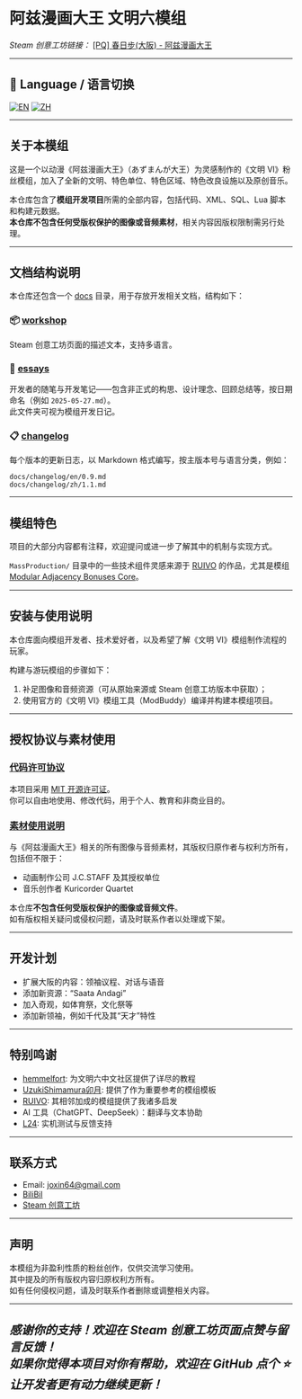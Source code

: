 # 阿兹漫画大王 文明六模组

*Steam 创意工坊链接：* [[PQ]  春日步(大阪)  -  阿兹漫画大王](https://steamcommunity.com/sharedfiles/filedetails/?id=3476784880)

---

## 📖 Language / 语言切换

[![EN](https://img.shields.io/badge/lang-English-blue)](README.md)
[![ZH](https://img.shields.io/badge/lang-简体中文-red)](README.zh.md)

---

## 关于本模组

这是一个以动漫《阿兹漫画大王》（あずまんが大王）为灵感制作的《文明 VI》粉丝模组，加入了全新的文明、特色单位、特色区域、特色改良设施以及原创音乐。

本仓库包含了**模组开发项目**所需的全部内容，包括代码、XML、SQL、Lua 脚本和构建元数据。  
**本仓库不包含任何受版权保护的图像或音频素材**，相关内容因版权限制需另行处理。

---

## 文档结构说明

本仓库还包含一个 [docs](./docs/) 目录，用于存放开发相关文档，结构如下：

### 📦 [workshop](./docs/workshop/)
Steam 创意工坊页面的描述文本，支持多语言。

### 📝 [essays](./docs/essays/)
开发者的随笔与开发笔记——包含非正式的构思、设计理念、回顾总结等，按日期命名（例如 `2025-05-27.md`）。  
此文件夹可视为模组开发日记。

### 📋 [changelog](./docs/changelog/)
每个版本的更新日志，以 Markdown 格式编写，按主版本号与语言分类，例如：

```
docs/changelog/en/0.9.md
docs/changelog/zh/1.1.md
```

---

## 模组特色

项目的大部分内容都有注释，欢迎提问或进一步了解其中的机制与实现方式。

`MassProduction/` 目录中的一些技术组件灵感来源于 [RUIVO](https://steamcommunity.com/profiles/76561198864459088) 的作品，尤其是模组 [Modular Adjacency Bonuses Core](https://steamcommunity.com/sharedfiles/filedetails/?id=3429735059)。

---

## 安装与使用说明

本仓库面向模组开发者、技术爱好者，以及希望了解《文明 VI》模组制作流程的玩家。

构建与游玩模组的步骤如下：

1. 补足图像和音频资源（可从原始来源或 Steam 创意工坊版本中获取）；
2. 使用官方的《文明 VI》模组工具（ModBuddy）编译并构建本模组项目。

---

## 授权协议与素材使用

### [代码许可协议](LICENSE)

本项目采用 [MIT 开源许可证](LICENSE)。  
你可以自由地使用、修改代码，用于个人、教育和非商业目的。

### [素材使用说明](./ASSETS-LICENSE.md)

与《阿兹漫画大王》相关的所有图像与音频素材，其版权归原作者与权利方所有，包括但不限于：

- 动画制作公司 J.C.STAFF 及其授权单位  
- 音乐创作者 Kuricorder Quartet

本仓库**不包含任何受版权保护的图像或音频文件**。  
如有版权相关疑问或侵权问题，请及时联系作者以处理或下架。

---

## 开发计划

- 扩展大阪的内容：领袖议程、对话与语音  
- 添加新资源：“Saata Andagi”
- 加入奇观，如体育祭，文化祭等
- 添加新领袖，例如千代及其“天才”特性

---

## 特别鸣谢

- [hemmelfort](https://space.bilibili.com/28399130): 为文明六中文社区提供了详尽的教程
- [UzukiShimamura卯月](https://steamcommunity.com/profiles/76561198402598762): 提供了作为重要参考的模组模板
- [RUIVO](https://steamcommunity.com/profiles/76561198864459088): 其相邻加成的模组提供了我诸多启发
- AI 工具（ChatGPT、DeepSeek）：翻译与文本协助  
- [L24](https://space.bilibili.com/3546631957908287): 实机测试与反馈支持 

---

## 联系方式

- Email: joxin64@gmail.com
- [BiliBil](https://space.bilibili.com/96237361)
- [Steam 创意工坊](https://steamcommunity.com/profiles/76561198819319969/)

---

## 声明

本模组为非盈利性质的粉丝创作，仅供交流学习使用。  
其中提及的所有版权内容归原权利方所有。  
如有任何侵权问题，请及时联系作者删除或调整相关内容。

---

*感谢你的支持！欢迎在 Steam 创意工坊页面点赞与留言反馈！*  
*如果你觉得本项目对你有帮助，欢迎在 GitHub 点个 ⭐ 让开发者更有动力继续更新！*  
---

